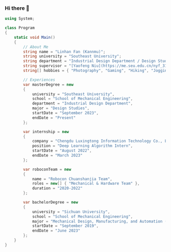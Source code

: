 ### Hi there 👋

```cs
using System;

class Program
{
    static void Main()
    {
        // About Me
        string name = "Linhan Fan (Kannmu)";
        string university = "Southeast University";
        string department = "Industrial Design Department / Design Studies";
        string supervisor = "[Yaofeng Niu](https://me.seu.edu.cn/nyf_31777/list.htm)";
        string[] hobbies = { "Photography", "Gaming", "Hiking", "Jogging" };

        // Experiences
        var masterDegree = new
        {
            university = "Southeast University",
            school = "School of Mechanical Engineering",
            department = "Industrial Design Department",
            major = "Design Studies",
            startDate = "September 2023",
            endDate = "Present"
        };

        var internship = new
        {
            company = "Chengdu Luxingtong Information Technology Co., Ltd.",
            position = "Deep Learning Algorithm Intern",
            startDate = "August 2022",
            endDate = "March 2023"
        };

        var roboconTeam = new
        {
            name = "Robocon Chuanshanjia Team",
            roles = new[] { "Mechanical & Hardware Team" },
            duration = "2020-2022"
        };

        var bachelorDegree = new
        {
            university = "Sichuan University",
            school = "School of Mechanical Engineering",
            major = "Mechanical Design, Manufacturing, and Automation (Outstanding Engineer)",
            startDate = "September 2019",
            endDate = "June 2023"
        };
    }
}
```
<!--
**Kannmu/Kannmu** is a ✨ _special_ ✨ repository because its `README.md` (this file) appears on your GitHub profile.

Here are some ideas to get you started:

- 🔭 I’m currently working on ...
- 🌱 I’m currently learning ...
- 👯 I’m looking to collaborate on ...
- 🤔 I’m looking for help with ...
- 💬 Ask me about ...
- 📫 How to reach me: ...
- 😄 Pronouns: ...
- ⚡ Fun fact: ...
-->
